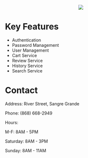 <p align="center" width="100%">
    <img src="https://i.imgur.com/68uTDmj.jpg">
</p>

# Key Features
* Authentication
* Password Management
* User Management
* Cart Service
* Review Service
* History Service
* Search Service 

#


# Contact 
Address: River Street, Sangre Grande

Phone: (868) 668-2949

Hours: 

M-F: 8AM - 5PM

Saturday: 8AM - 3PM
       
Sunday: 8AM - 11AM
